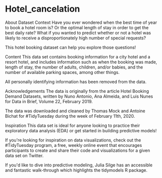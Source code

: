# Hotel_cancelation


About Dataset
Context
Have you ever wondered when the best time of year to book a hotel room is? Or the optimal length of stay in order to get the best daily rate? What if you wanted to predict whether or not a hotel was likely to receive a disproportionately high number of special requests?

This hotel booking dataset can help you explore those questions!

Content
This data set contains booking information for a city hotel and a resort hotel, and includes information such as when the booking was made, length of stay, the number of adults, children, and/or babies, and the number of available parking spaces, among other things.

All personally identifying information has been removed from the data.

Acknowledgements
The data is originally from the article Hotel Booking Demand Datasets, written by Nuno Antonio, Ana Almeida, and Luis Nunes for Data in Brief, Volume 22, February 2019.

The data was downloaded and cleaned by Thomas Mock and Antoine Bichat for #TidyTuesday during the week of February 11th, 2020.

Inspiration
This data set is ideal for anyone looking to practice their exploratory data analysis (EDA) or get started in building predictive models!

If you're looking for inspiration on data visualizations, check out the #TidyTuesday program, a free, weekly online event that encourages participants to create and share their code and visualizations for a given data set on Twitter.

If you'd like to dive into predictive modeling, Julia Silge has an accessible and fantastic walk-through which highlights the tidymodels R package.
